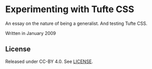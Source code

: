 Experimenting with Tufte CSS
=========

An essay on the nature of being a generalist. And testing Tufte CSS. 

Written in January 2009

License
-
Released under CC-BY 4.0. See [LICENSE](https://creativecommons.org/licenses/by/4.0/).
